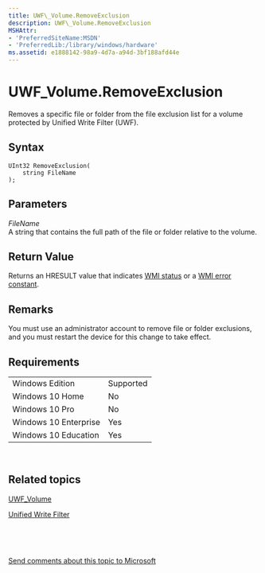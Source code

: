 ```yaml
---
title: UWF\_Volume.RemoveExclusion
description: UWF\_Volume.RemoveExclusion
MSHAttr:
- 'PreferredSiteName:MSDN'
- 'PreferredLib:/library/windows/hardware'
ms.assetid: e1888142-98a9-4d7a-a94d-3bf188afd44e
---
```


# UWF\_Volume.RemoveExclusion


Removes a specific file or folder from the file exclusion list for a volume protected by Unified Write Filter (UWF).

## Syntax


``` syntax
UInt32 RemoveExclusion(
    string FileName
);
```

## Parameters


<a href="" id="filename"></a>*FileName*  
A string that contains the full path of the file or folder relative to the volume.

## Return Value


Returns an HRESULT value that indicates [WMI status](http://go.microsoft.com/fwlink/p/?LinkID=208318) or a [WMI error constant](http://go.microsoft.com/fwlink/p/?LinkID=208317).

## Remarks


You must use an administrator account to remove file or folder exclusions, and you must restart the device for this change to take effect.

## Requirements


|                       |           |
|-----------------------|-----------|
| Windows Edition       | Supported |
| Windows 10 Home       | No        |
| Windows 10 Pro        | No        |
| Windows 10 Enterprise | Yes       |
| Windows 10 Education  | Yes       |

 

## Related topics


[UWF\_Volume](uwf-volume.md)

[Unified Write Filter](unified-write-filter.md)

 

 

[Send comments about this topic to Microsoft](mailto:wsddocfb@microsoft.com?subject=Documentation%20feedback%20%5Bp_enterprise_customizations\p_enterprise_customizations%5D:%20UWF_Volume.RemoveExclusion%20%20RELEASE:%20%2810/17/2016%29&body=%0A%0APRIVACY%20STATEMENT%0A%0AWe%20use%20your%20feedback%20to%20improve%20the%20documentation.%20We%20don't%20use%20your%20email%20address%20for%20any%20other%20purpose,%20and%20we'll%20remove%20your%20email%20address%20from%20our%20system%20after%20the%20issue%20that%20you're%20reporting%20is%20fixed.%20While%20we're%20working%20to%20fix%20this%20issue,%20we%20might%20send%20you%20an%20email%20message%20to%20ask%20for%20more%20info.%20Later,%20we%20might%20also%20send%20you%20an%20email%20message%20to%20let%20you%20know%20that%20we've%20addressed%20your%20feedback.%0A%0AFor%20more%20info%20about%20Microsoft's%20privacy%20policy,%20see%20http://privacy.microsoft.com/en-us/default.aspx. "Send comments about this topic to Microsoft")





